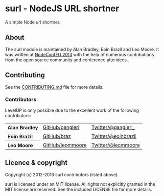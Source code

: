 surl - NodeJS URL shortner
==========================

A simple Node url shortner.


<a name="about"></a>
About
-----

The surl module is maintained by Alan Bradley, Eoin Brazil and Leo Moore. It was written at [NodeConfEU 2013](http://nodeconf.eu) with the help of numerous contributions from the open source community and conference attendees.


<a name="contributing"></a>
Contributing
------------
See the [CONTRIBUTING.md](https://https://github.com/gangleri/surl/blob/master/CONTRIBUTING.md) file for more details.

### Contributors

LevelUP is only possible due to the excellent work of the following contributors:

<table><tbody>
<tr><th align="left">Alan Bradley</th><td><a href="https://github.com/gangleri">GitHub/gangleri</a></td><td><a href="http://twitter.com/rvagg">Twitter/@gangleri_</a></td></tr>
<tr><th align="left">Eoin Brazil</th><td><a href="https://github.com/braz/">GitHub/braz</a></td><td><a href="http://twitter.com/eoinbrazil">Twitter/@eoinbrazil</a></td></tr>
<tr><th align="left">Leo Moore</th><td><a href="https://github.com/leommoore">GitHub/leommoore</a></td><td><a href="http://twitter.com/leommoore">Twitter/@leommoore</a></td></tr>
</tbody></table>


<a name="licence"></a>
Licence &amp; copyright
---------------------

Copyright (c) 2012-2013 surl contributors (listed above).

surl is licensed under an MIT license. All rights not explicitly granted in the MIT license are reserved. See the included LICENSE file for more details.
